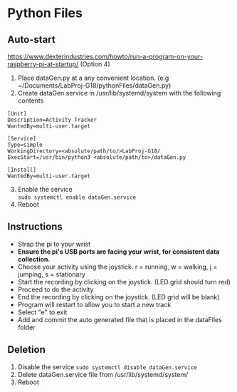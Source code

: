 # Python Files

## Auto-start
https://www.dexterindustries.com/howto/run-a-program-on-your-raspberry-pi-at-startup/ (Option 4)
1. Place dataGen.py at a any convenient location. (e.g ~/Documents/LabProj-G18/pythonFiles/dataGen.py)
2. Create dataGen.service in /usr/lib/systemd/system with the following contents  
```
[Unit]  
Description=Activity Tracker  
WantedBy=multi-user.target  
  
[Service]  
Type=simple  
WorkingDirectory=<absolute/path/to/>LabProj-G18/
ExecStart=/usr/bin/python3 <absolute/path/to>/dataGen.py  

[Install]
WantedBy=multi-user.target
```
3. Enable the service  
`sudo systemctl enable dataGen.service`
4. Reboot

## Instructions
- Strap the pi to your wrist
- **Ensure the pi's USB ports are facing your wrist, for consistent data collection.**
- Choose your activity using the joystick. r = running, w = walking, j = jumping, s = stationary
- Start the recording by clicking on the joystick. (LED grid should turn red)
- Proceed to do the activity
- End the recording by clicking on the joystick. (LED grid will be blank)
- Program will restart to allow you to start a new track
- Select "e" to exit
- Add and commit the auto generated file that is placed in the dataFiles folder

## Deletion
1. Disable the service
`sudo systemctl disable dataGen.service`
2. Delete dataGen.service file from /usr/lib/systemd/system/
3. Reboot

